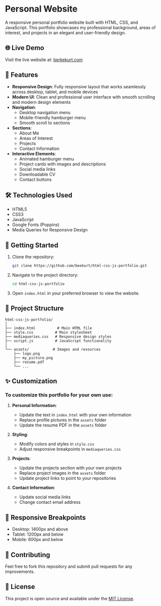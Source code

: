 # Personal Website

A responsive personal portfolio website built with HTML, CSS, and JavaScript. This portfolio showcases my professional background, areas of interest, and projects in an elegant and user-friendly design.

## 🌐 Live Demo

Visit the live website at: [berkekurt.com](https://berkekurt.com)

## 🌟 Features

- **Responsive Design**: Fully responsive layout that works seamlessly across desktop, tablet, and mobile devices
- **Modern UI**: Clean and professional user interface with smooth scrolling and modern design elements
- **Navigation**: 
  - Desktop navigation menu
  - Mobile-friendly hamburger menu
  - Smooth scroll to sections
- **Sections**:
  - About Me
  - Areas of Interest
  - Projects
  - Contact Information
- **Interactive Elements**:
  - Animated hamburger menu
  - Project cards with images and descriptions
  - Social media links
  - Downloadable CV
  - Contact buttons

## 🛠️ Technologies Used

- HTML5
- CSS3
- JavaScript
- Google Fonts (Poppins)
- Media Queries for Responsive Design

## 🚀 Getting Started

1. Clone the repository:
   ```bash
   git clone https://github.com/beekurt/html-css-js-portfolio.git
   ```

2. Navigate to the project directory:
   ```bash
   cd html-css-js-portfolio
   ```

3. Open `index.html` in your preferred browser to view the website.

## 📂 Project Structure

```
html-css-js-portfolio/
│
├── index.html          # Main HTML file
├── style.css          # Main stylesheet
├── mediaqueries.css   # Responsive design styles
├── script.js          # JavaScript functionality
│
└── assets/           # Images and resources
    ├── logo.png
    ├── my_picture.png
    ├── resume.pdf
    └── ...
```

## ✨ Customization

### To customize this portfolio for your own use:

1. **Personal Information**:
   - Update the text in `index.html` with your own information
   - Replace profile pictures in the `assets` folder
   - Update the resume PDF in the `assets` folder

2. **Styling**:
   - Modify colors and styles in `style.css`
   - Adjust responsive breakpoints in `mediaqueries.css`

3. **Projects**:
   - Update the projects section with your own projects
   - Replace project images in the `assets` folder
   - Update project links to point to your repositories

4. **Contact Information**:
   - Update social media links
   - Change contact email address

## 📱 Responsive Breakpoints

- Desktop: 1400px and above
- Tablet: 1200px and below
- Mobile: 600px and below

## 🤝 Contributing

Feel free to fork this repository and submit pull requests for any improvements.

## 📄 License

This project is open source and available under the [MIT License](LICENSE).
